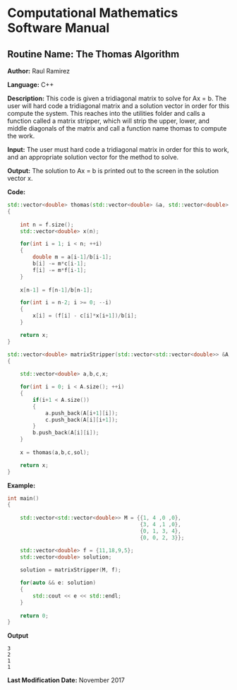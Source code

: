 # Computational Mathematics Software Manual

## **Routine Name:** The Thomas Algorithm

**Author:** Raul Ramirez

**Language:** C++

**Description:** This code is given a tridiagonal matrix to solve for Ax = b. The user will hard code a tridiagonal matrix and a solution vector in order for this compute the system. This reaches into the utilities folder and calls a function called a matrix stripper, which will strip the upper, lower, and middle diagonals of the matrix and call a function name thomas to compute the work.
    
**Input:**  The user must hard code a tridiagonal matrix in order for this to work, and an appropriate solution vector for the method to solve. 

**Output:** The solution to Ax = b is printed out to the screen in the solution vector x.

**Code:**
```C++
std::vector<double> thomas(std::vector<double> &a, std::vector<double> &b, std::vector<double> &c, std::vector<double> &f)
{
	
	int n = f.size();
	std::vector<double> x(n);

	for(int i = 1; i < n; ++i)
	{
		double m = a[i-1]/b[i-1];
		b[i] -= m*c[i-1];
		f[i] -= m*f[i-1];
	}
	
	x[n-1] = f[n-1]/b[n-1];

	for(int i = n-2; i >= 0; --i)
	{
		x[i] = (f[i] - c[i]*x[i+1])/b[i];
	}

	return x;
}

std::vector<double> matrixStripper(std::vector<std::vector<double>> &A, std::vector<double> &sol)
{
	
	std::vector<double> a,b,c,x;

	for(int i = 0; i < A.size(); ++i)
	{
		if(i+1 < A.size())
		{
			a.push_back(A[i+1][i]);
			c.push_back(A[i][i+1]);
		}
		b.push_back(A[i][i]);
	}
	
	x = thomas(a,b,c,sol);

	return x;
}
```

**Example:**

```C++
int main()
{
 
	std::vector<std::vector<double>> M = {{1, 4 ,0 ,0},
										  {3, 4 ,1 ,0},
										  {0, 1, 3, 4},
										  {0, 0, 2, 3}};

	std::vector<double> f = {11,18,9,5};
	std::vector<double> solution;
		
	solution = matrixStripper(M, f);

	for(auto && e: solution)
	{
		std::cout << e << std::endl;
	}
		 
    return 0;
}
```

**Output**
```
3
2
1
1
```
**Last Modification Date:** November 2017
